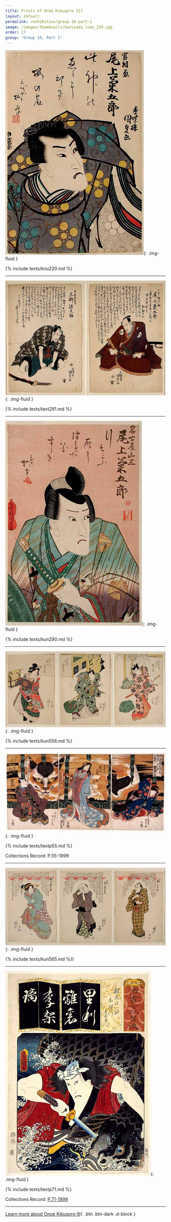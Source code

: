 ```yaml
---
title: Prints of Onoe Kikugoro III
layout: default
permalink: /exhibition/group-16-part-1
image: /images/thumbnails/kunisada_loan_220.jpg
order: 17
group: "Group 16, Part 1"
---
```

![Kunisada Image](/images/prints/kunisada_loan_220.jpg){: .img-fluid }

{% include texts/knu220.md %}

----

![Kunisada Image](/images/prints/kunisada_loan_291.jpg){: .img-fluid }

{% include texts/text291.md %}

----

![Kunisada Image](/images/prints/kunisada_loan_290.jpg){: .img-fluid }

{% include texts/kun290.md %}

----

![Kunisada Image](/images/prints/kunisada_loan_556.jpg){: .img-fluid }

{% include texts/kun556.md %}

----

![Kunisada Image](/images/prints/p.55-1999.jpg){: .img-fluid }

{% include texts/textp55.md %}

Collections Record: P.55-1999

----

![Kunisada Image](/images/prints/kunisada_loan_565.jpg){: .img-fluid }

{% include texts/kun565.md %})

----

![Kunisada Image](/images/prints/p.71-1999.jpg){: .img-fluid }

{% include texts/textp71.md %}

Collections Record: [P.71-1999](https://data.fitzmuseum.cam.ac.uk/id/object/9464)

----

[Learn more about Onoe Kikugoro III](/themes/onoe-kikugoro-iii){: .btn .btn-dark .d-block }
